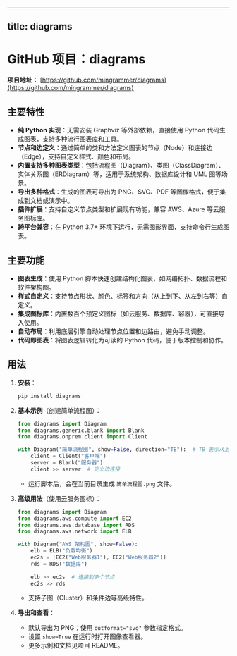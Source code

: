 
---
title: diagrams
---

# GitHub 项目：diagrams

**项目地址：** [https://github.com/mingrammer/diagrams](https://github.com/mingrammer/diagrams)

## 主要特性
- **纯 Python 实现**：无需安装 Graphviz 等外部依赖，直接使用 Python 代码生成图表，支持多种流行图表库和工具。
- **节点和边定义**：通过简单的类和方法定义图表的节点（Node）和连接边（Edge），支持自定义样式、颜色和布局。
- **内置支持多种图表类型**：包括流程图（Diagram）、类图（ClassDiagram）、实体关系图（ERDiagram）等，适用于系统架构、数据库设计和 UML 图等场景。
- **导出多种格式**：生成的图表可导出为 PNG、SVG、PDF 等图像格式，便于集成到文档或演示中。
- **插件扩展**：支持自定义节点类型和扩展现有功能，兼容 AWS、Azure 等云服务图标库。
- **跨平台兼容**：在 Python 3.7+ 环境下运行，无需图形界面，支持命令行生成图表。

## 主要功能
- **图表生成**：使用 Python 脚本快速创建结构化图表，如网络拓扑、数据流程和软件架构图。
- **样式自定义**：支持节点形状、颜色、标签和方向（从上到下、从左到右等）自定义。
- **集成图标库**：内置数百个预定义图标（如云服务、数据库、容器），可直接导入使用。
- **自动布局**：利用底层引擎自动处理节点位置和边路由，避免手动调整。
- **代码即图表**：将图表逻辑转化为可读的 Python 代码，便于版本控制和协作。

## 用法
1. **安装**：
   ```bash
   pip install diagrams
   ```

2. **基本示例**（创建简单流程图）：
   ```python
   from diagrams import Diagram
   from diagrams.generic.blank import Blank
   from diagrams.onprem.client import Client

   with Diagram("简单流程图", show=False, direction="TB"):  # TB 表示从上到下
       client = Client("客户端")
       server = Blank("服务器")
       client >> server  # 定义边连接
   ```
   - 运行脚本后，会在当前目录生成 `简单流程图.png` 文件。

3. **高级用法**（使用云服务图标）：
   ```python
   from diagrams import Diagram
   from diagrams.aws.compute import EC2
   from diagrams.aws.database import RDS
   from diagrams.aws.network import ELB

   with Diagram("AWS 架构图", show=False):
       elb = ELB("负载均衡")
       ec2s = [EC2("Web服务器1"), EC2("Web服务器2")]
       rds = RDS("数据库")
       
       elb >> ec2s  # 连接到多个节点
       ec2s >> rds
   ```
   - 支持子图（Cluster）和条件边等高级特性。

4. **导出和查看**：
   - 默认导出为 PNG；使用 `outformat="svg"` 参数指定格式。
   - 设置 `show=True` 在运行时打开图像查看器。
   - 更多示例和文档见项目 README。